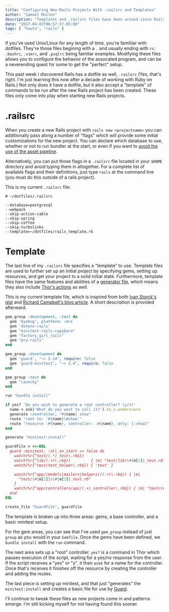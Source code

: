```yaml
---
title: "Configuring New Rails Projects With .railsrc and Templates"
author: "Samuel Mullen"
description: "Templates and .railsrc files have been around since Rails 3.x, but somehow I'm just finding this out now. Learn from my ignorance and simplify setting up all your future rails projects."
date: "2017-04-03T06:57:37-05:00"
tags: [ "howto", "rails" ]
---
```


If you've used Unix/Linux for any length of time, you're famililar with dotfiles. They're those files begining with a `.` and usually ending with `rc`: `.bashrc`, `.vimrc`, and `.psqlrc` being familiar examples. Modifying these files allows you to configure the behavior of the assocated program, and can be a neverending quest for some to get the "perfect" setup.

This past week I discovered Rails has a dotfile as well, `.railsrc` (Yes, that's right. I'm just learning this now after a decade of working with Ruby on Rails.) Not only does it have a dotfile, but it also accept a "template" of commands to be run after the new Rails project has been created. These files only come into play when starting new Rails projects.

# .railsrc

When you create a new Rails project with `rails new <projectname>` you can
additionally pass along a number of "flags" which will provide some initial
customizations for the new project. You can declare which database to use,
whether or not to run bundler at the start, or even if you want to [avoid the use of the asset pipeline](//samuelmullen.com/articles/replacing-the-rails-asset-pipeline-with-webpack-and-yarn/).

Alternatively, you can put those flags in a `.railsrc` file located in your `$HOME` directory and avoid typing them in altogether. For a complete list of available flags and their definitions, just type `rails` at the command line (you must do this outside of a rails project).

This is my current `.railsrc` file:

```unix
# ~/dotfiles/.railsrc

--database=postgresql
--webpack
--skip-action-cable
--skip-spring
--skip-coffee
--skip-turbolinks
--template=~/dotfiles/rails_template.rb
```

# Template

The last line of my `.railsrc` file specifies a "template" to use. Template files are used to further set up an initial project by specifying gems, setting up resources, and get your project to a solid initial state. Furthermore, template files have the same features and abilities of a [generator file](http://guides.rubyonrails.org/generators.html), which means they also include [Thor's actions](http://www.rubydoc.info/github/erikhuda/thor/master/Thor/Actions.html) as well.

This is my current template file, which is inspired from both [Ivan Storck's gist](https://gist.github.com/ivanoats/8480833) and [Richard Campbell's blog article](https://richonrails.com/articles/customizing-the-rails-app-generator). A short description is provided afterward.

```ruby
gem_group :development, :test do
  gem 'byebug', platform: :mri
  gem 'dotenv-rails'
  gem "minitest-rails-capybara"
  gem "factory_girl_rails"
  gem "pry-rails"
end

gem_group :development do
  gem 'guard', "~> 2.14", require: false
  gem 'guard-minitest', "~> 2.4", require: false
end

gem_group :test do
  gem "launchy"
end

run "bundle install"

if yes? 'Do you wish to generate a root controller? (y/n)'
  name = ask('What do you want to call it?').to_s.underscore
  generate :controller, "#{name} show"
  route "root to: '#{name}\#show'"
  route "resource :#{name}, controller: :#{name}, only: [:show]"
end

generate "minitest:install"

guardfile = <<-EOL
  guard :minitest, :all_on_start => false do
    watch(%r{^test/(.*)_test\.rb$})
    watch(%r{^lib/(.+)\.rb$})         { |m| "test/lib/\#{m[1]}_test.rb" }
    watch(%r{^test/test_helper\.rb$}) { 'test' }

    watch(%r{^app/(models|mailers|helpers)/(.+)\.rb$}) { |m|
      "test/\#{m[1]}/\#{m[2]}_test.rb"
    }
    watch(%r{^app/controllers/api/(.+)_controller\.rb$}) { |m| "test/requests/\#{m[1]}_test.rb" }
  end
EOL

create_file "Guardfile", guardfile
```

The template is broken up into three areas: gems, a base controller, and a basic minitest setup.

For the gem areas, you can see that I've used `gem_group` instead of just `group` as you would in your `Gemfile`. Once the gems have been defined, we `bundle install` with the `run` command.

The next area sets up a "root" controller. `yes?` is a command in Thor which pauses execution of the script, waiting for a yes/no response from the user. If the script receives a "yes" or "y", it then `ask`s for a name for the controller. Once that's receives it finishes off the resource by creating the controller and adding the routes.

The last piece is setting up minitest, and that just "generates" the `minitest:install` and creates a basic file for use by [Guard](https://github.com/guard/guard).

I'll continue to tweak these files as new projects come in and patterns emerge. I'm still kicking myself for not having found this sooner.
